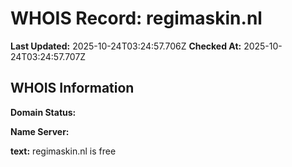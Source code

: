 # WHOIS Record: regimaskin.nl

**Last Updated:** 2025-10-24T03:24:57.706Z
**Checked At:** 2025-10-24T03:24:57.707Z

## WHOIS Information

**Domain Status:** 

**Name Server:** 

**text:** regimaskin.nl is free

